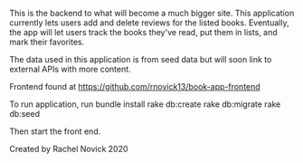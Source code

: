This is the backend to what will become a much bigger site. This application currently lets users add and delete reviews for the listed books. Eventually, the app will let users track the books they've read, put them in lists, and mark their favorites.

The data used in this application is from seed data but will soon link to external APIs with more content.

Frontend found at https://github.com/rnovick13/book-app-frontend

To run application, run
bundle install
rake db:create
rake db:migrate
rake db:seed

Then start the front end.

Created by Rachel Novick 2020
